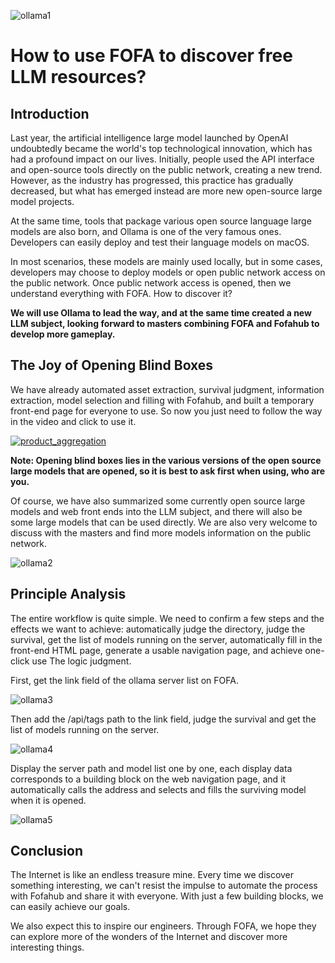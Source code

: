 ![ollama1](https://github.com/FofaInfo/Awesome-FOFA/blob/08551983c9c46fe3b06f09768321d81e09ef3dda/Storage/ai_finder/ollama1.png)

# How to use FOFA to discover free LLM resources?

## Introduction

Last year, the artificial intelligence large model launched by OpenAI undoubtedly became the world's top technological innovation, which has had a profound impact on our lives. Initially, people used the API interface and open-source tools directly on the public network, creating a new trend. However, as the industry has progressed, this practice has gradually decreased, but what has emerged instead are more new open-source large model projects.

At the same time, tools that package various open source language large models are also born, and Ollama is one of the very famous ones. Developers can easily deploy and test their language models on macOS.

In most scenarios, these models are mainly used locally, but in some cases, developers may choose to deploy models or open public network access on the public network. Once public network access is opened, then we understand everything with FOFA. How to discover it?

**We will use Ollama to lead the way, and at the same time created a new LLM subject, looking forward to masters combining FOFA and Fofahub to develop more gameplay.**

## The Joy of Opening Blind Boxes

We have already automated asset extraction, survival judgment, information extraction, model selection and filling with Fofahub, and built a temporary front-end page for everyone to use.
So now you just need to follow the way in the video and click to use it. 

[![product_aggregation](https://store.fofa.info/fofahub/doc/video/ai_finder_en.jpg)](https://store.fofa.info/fofahub/doc/video/ai_finder_20240110_en.mp4)

**Note: Opening blind boxes lies in the various versions of the open source large models that are opened, so it is best to ask first when using, who are you.**

Of course, we have also summarized some currently open source large models and web front ends into the LLM subject, and there will also be some large models that can be used directly. We are also very welcome to discuss with the masters and find more models information on the public network.

![ollama2](https://github.com/FofaInfo/Awesome-FOFA/blob/0f1feb4a48950e333cba5fb7944171eada95b773/Storage/ai_finder/ollama2.png)

## Principle Analysis

The entire workflow is quite simple. We need to confirm a few steps and the effects we want to achieve: automatically judge the directory, judge the survival, get the list of models running on the server, automatically fill in the front-end HTML page, generate a usable navigation page, and achieve one-click use The logic judgment.

First, get the link field of the ollama server list on FOFA.

![ollama3](https://github.com/FofaInfo/Awesome-FOFA/blob/0f1feb4a48950e333cba5fb7944171eada95b773/Storage/ai_finder/ollama3.png)

Then add the /api/tags path to the link field, judge the survival and get the list of models running on the server.

![ollama4](https://github.com/FofaInfo/Awesome-FOFA/blob/0f1feb4a48950e333cba5fb7944171eada95b773/Storage/ai_finder/ollama4.png)

Display the server path and model list one by one, each display data corresponds to a building block on the web navigation page, and it automatically calls the address and selects and fills the surviving model when it is opened.

![ollama5](https://github.com/FofaInfo/Awesome-FOFA/blob/0f1feb4a48950e333cba5fb7944171eada95b773/Storage/ai_finder/ollama5.png)


## Conclusion

The Internet is like an endless treasure mine. Every time we discover something interesting, we can't resist the impulse to automate the process with Fofahub and share it with everyone. With just a few building blocks, we can easily achieve our goals.

We also expect this to inspire our engineers. Through FOFA, we hope they can explore more of the wonders of the Internet and discover more interesting things.